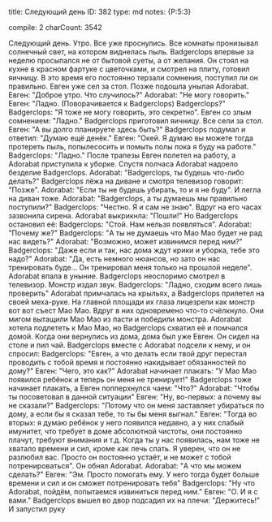 title:          Следующий день
ID:             382
type:           md
notes:          {P:5:3}
                
compile:        2
charCount:      3542


Следующий день. Утро. Все уже проснулись. Все комнаты пронизывал солнечный свет, на котором виднелась пыль. Badgerclops впервые за неделю просыпался не от бытовой суеты, а от желания. Он стоял на кухне в красном фартуке с цветочками, и смотрел на плиту, готовил яичницу. В это время его постоянно терзали сомнения, поступил ли он правильно. Евген уже сел за стол. Позже подошла унылая Adorabat.
Евген: "Доброе утро. Что случилось?"
Adorabat: "Не могу говорить."
Евген: "Ладно. (Поворачивается к Badgerclops) Badgerclops?"
Badgerclops: "Я тоже не могу говорить, это секретно".
Евген со злым сомнением: "Ладно."
Badgerclops приготовил яичницу. Все сели за стол.
Евген: "А вы долго планируете здесь быть?"
Badgerclops подумал и ответил: "Думаю ещё денёк."
Евген: "Окей. Я думаю вы можете тогда протереть пыль, попылесосить и помыть полы пока я буду на работе."
Badgerclops: "Ладно."
После трапезы Евген полетел на работу, а Adorabat приступила к уборке.
Спустя полчаса Adorabat надоело безделие Badgerclops.
Adorabat: "Badgerclops, ты будешь что-либо делать?"
Badgerclops лёжа на диване и смотря телевизор говорит: "Позже".
Adorabat: "Если ты не будешь убирать, то и я не буду". И легла на диван тоже.
Adorabat: "Badgerclops, а ты думаешь мы правильно поступили?"
Badgerclops: "Честно. Я и сам не знаю".
Вдруг на его часах зазвонила сирена. Adorabat выкрикнла: "Пошли!" Но Badgerclops остановил её:
Badgerclops: "Стой. Нам нельзя появляться".
Adorabat: "Почему же?"
Badgerclops: "А ты не думаешь что Мао Мао будет не рад нас видеть?"
Adorabat: "Возможно, может извинимся перед ним?"
Badgerclops: "Даже если и так, нас дома ждут крики и уборка, тебе это надо?"
Adorabat: "Да, есть немного нюансов, но зато он нас тренировать буде... Он тренировал меня только на прошлой неделе".
Adorabat впала в уныние. Badgerclops неоспоримо смотрел в телевизор. Монстр издал звук.
Badgerclops: "Ладно, сходим всего лишь проверить"
Adorabat примчалась на крыльях, а Badgerclops прилетел на своей меха-руке.
На главной площади их глаза лицезрели как монстр вот вот съест Мао Мао.
Вдруг в них одновремено что-то счёлкнуло.
Они мигом вытащили Мао Мао из пасти и победили монстра.
Adorabat хотела подлететь к Мао Мао, но Badgerclops схватил её и помчался домой.
Когда они вернулись из дома, дома был уже Евген. Он сидел на столе и пил чай. Badgerclops вместе с Adorabat подсели к нему, и он спросил:
Badgerclops: "Евген, а что делать если твой друг перестал проводить с тобой время и постоянно накидывает обязанностей по дому?"
Евген: "Чего, это как?"
Adorabat начинает плакать: "У Мао Мао появился ребёнок и теперь он меня не тренирует!" Badgerclops тоже начинает плакать, а Евген попперхнулся чаем: "Что?"
Adorabat: "Чтобы ты посоветовал в данной ситуации"
Евген: "Ну, во-первых: а почему вы не сказали?"
Badgerclops: "Потому что он меня заставляет убираться по дому, а если бы я сказал тебе, то ты бы меня выгнал."
Евген: "Тогда во вторых: я думаю ребёнок у него появился недавно, а у них слабый имунитет, что требует в доме абсолютной чистоты, они постоянно плачут, требуют внимания и т.д. Когда ты у нас появилась, нам тоже не хватало времени и сил, кроме как лечь спать. Я уверен, что он не разлюбил вас. Просто он постоянно устаёт, и не может с тобой потренироваться". Он обнял Adorabat.
Adorabat: "А что мы можем сделать?"
Евген: "Эм. Просто помогать ему. У него тогда будет больше времени и сил и он сможет потренировать тебя"
Badgerclops: "Ну что Adorabat, пойдём, попытаемся извиниться перед ним."
Евген: "О. И я с вами."
Badgerclops вышел во двор подсадил их на плечи: "Держитесь!" И запустил руку